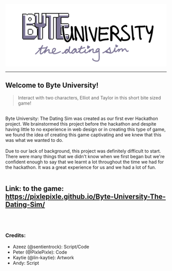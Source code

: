 ![Byte University: The Dating Sim logo](imgs/assets/logo.png)

 ---

## Welcome to Byte University!
> Interact with two characters, Elliot and Taylor in this short bite sized game! 

<br>
Byte University: The Dating Sim was created as our first ever Hackathon project. We brainstormed this project before the hackathon and despite having little to no experience in web design or in creating this type of game, we found the idea of creating this game captivating and we knew that this was what we wanted to do.
<br><br>
Due to our lack of background, this project was definitely difficult to start. There were many things that we didn't know when we first began but we're confident enough to say that we learnt a lot throughout the time we had for the hackathon. It was a great experience for us and we had a lot of fun. <br>
<br>

## Link: to the game: <a href="https://pixlepixle.github.io/Byte-University-The-Dating-Sim/">https://pixlepixle.github.io/Byte-University-The-Dating-Sim/</a>

<br>
<br>

### Credits:
- Azeez (@sentientrock): Script/Code
- Peter (@PixlePixle): Code
- Kaytie (@lin-kaytie): Artwork
- Andy: Script